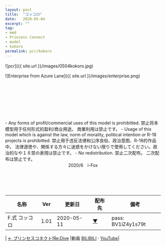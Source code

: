 ```yaml
---
layout: post
title:  "コッコロ"
date:   2020-05-04
excerpt: ""
tag:
- mmd
- Princess Connect
- model
- kokoro
permalink: pcr/kokoro
---
```


![pcr]({{ site.url }}/images/0504kokoro.jpg)
　
　


![Enterprise from Azure Lane]({{ site.url }}/images/enterprise.png)

<style type="text/css">
    #pcr-list td:last-child {
        text-align: center !important;
    }
    .pcr-centered {
        text-align: center !important;
    }
</style>
<br/>
<br/>

<br/>
<br/>
<br/>
<br/>

<br/>
- Any forms of profit/commercial uses of this model is prohibitted.  
  禁止将本模型用于任何形式的盈利/商业用途。  
  商業利用は禁止です。
- Usage of this model which is against the law, norm of morality, political intention or R-18 projects is prohibitted.  
  禁止用于违反法律和公序良俗、政治意图、R-18的作品中。  
  法律道徳や、関係する方々に迷惑をかけない限りで使用してください。政治的なや１８禁の表現は禁止です。
- No redistribution.  
  禁止二次配布。  
  二次配布は禁止です。
<br/>
<div class="pcr-centered">2020/6　i-Fox</div>
<br/>
<br/>
<br/>
　
 
| 名称 | Ver | 更新日 | 配布先 | 備考 |
|---|---|---|---|---|
| F.式 コッコロ | 1.01 | 2020-05-11 | [▼](https://bowlroll.net/file/225182) | pass: BV1iZ4y1s79t |

| [← プリンセスコネクト!Re:Dive](https://i-fox.club/pcr/) |動画   [BILIBILI](https://www.bilibili.com/video/BV1iZ4y1s79t/) · [YouTube](https://youtu.be/st-bW4whusQ)|
